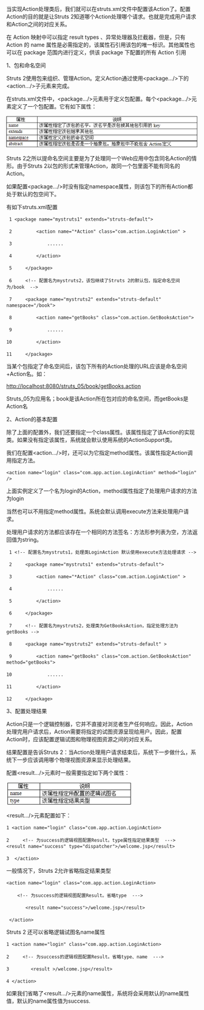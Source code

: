 当实现Action处理类后，我们就可以在struts.xml文件中配置该Action了。配置Action的目的就是让Struts
2知道哪个Action处理哪个请求。也就是完成用户请求和Action之间的对应关系。

在 Action 映射中可以指定 result types 、异常处理器及拦截器，但是，只有 Action 的 name
属性是必需指定的，该属性石引用该包的唯一标识。其他属性也可以在 package 范围内进行定义，供该 package 下配置的所有 Action 引用

1、包和命名空间

Struts 2使用包来组织、管理Action。定义Action通过使用<package.../>下的<action.../>子元素来完成。

在struts.xml文件中，<package.../>元素用于定义包配置。每个<package.../>元素定义了一个包配置。它有如下属性：

![](../md/img/chenssy/0_1330612768rU7a.gif)

Struts 2之所以提命名空间主要是为了处理同一个Web应用中包含同名Action的情形。由于Struts
2以包的形式来管理Action，故同一个包里面不能有同名的Action。

如果配置<package.../>时没有指定namespace属性，则该包下的所有Action都处于默认的包空间下。

有如下struts.xml配置

    
    
     1 <package name="mystruts1" extends="struts-default">

     2         <action name="*Action" class="com.action.LoginAction" >

     3             ......

     4         </action>

     5     </package>

     6     <!-- 配置名为mystruts2，该包继续了Struts 2的默认包，指定命名空间为/book  -->

     7     <package name="mystruts2" extends="struts-default" namespace="/book">

     8         <action name="getBooks" class="com.action.GetBooksAction">

     9             ......

    10         </action>

    11     </package>

当某个包指定了命名空间后，该包下所有的Action处理的URL应该是命名空间+Action名。如：

<http://localhost:8080/struts_05/book/getBooks.action>

Struts_05为应用名；book是该Action所在包对应的命名空间，而getBooks是Action名

2、Action的基本配置

除了上面的配置外，我们还要指定一个class属性。该属性指定了该Action的实现类。如果没有指定该属性，系统就会默认使用系统的ActionSupport类。

我们在配置<action.../>时，还可以为它指定method属性。该属性指定Action调用指定方法。

    
    
    <action name="login" class="com.app.action.LoginAction" method="login" />

上面实例定义了一个名为login的Action，method属性指定了处理用户请求的方法为login

当然也可以不用指定method属性。系统会默认调用execute方法来处理用户请求。

处理用户请求的方法都应该存在一个相同的方法签名：方法形参列表为空，方法返回值为string。

    
    
     1 <!-- 配置名为mystruts1，处理类LoginAction 默认使用execute方法处理请求 -->

     2     <package name="mystruts1" extends="struts-default">

     3         <action name="*Action" class="com.action.LoginAction" >

     4             ......

     5         </action>

     6     </package>

     7     <!-- 配置名为mystruts2，处理类为GetBooksAction，指定处理方法为getBooks -->

     8     <package name="mystruts2" extends="struts-default" >

     9         <action name="getBooks" class="com.action.GetBooksAction" method="getBooks">

    10             ......

    11         </action>

    12     </package> 

3、配置处理结果

Action只是一个逻辑控制器，它并不直接对浏览者生产任何响应。因此，Action处理完用户请求后，Action需要将指定的试图资源呈现给用户。因此，配置Action时，应该配置逻辑试图和物理视图资源之间的对应关系。

结果配置是告诉Struts 2：当Action处理用户请求结束后，系统下一步做什么，系统下一步应该调用哪个物理视图资源来显示处理结果。

配置<result.../>元素时一般需要指定如下两个属性：

![](../md/img/chenssy/0_1330651637NN4Z.gif)  
  

<result.../>元素配置如下：

    
    
    1 <action name="login" class="com.app.action.LoginAction>

    2     <!-- 为success的逻辑视图配置Result。type属性指定结果类型  --->     <result name="success" type="dispatcher">/welcome.jsp</result>

    3  </action>  

一般情况下，Struts 2允许省略指定结果类型

    
    
    <action name="login" class="com.app.action.LoginAction>

        <!-- 为success的逻辑视图配置Result。省略type  --->     

           <result name="success">/welcome.jsp</result>

     </action> 

Struts 2 还可以省略逻辑试图名name属性

    
    
    1 <action name="login" class="com.app.action.LoginAction>

    2     <!-- 为success的逻辑视图配置Result。省略type、name  --->     

    3        <result >/welcome.jsp</result> 

    4 </action> 

如果我们省略了<result.../>元素的name属性，系统将会采用默认的name属性值，默认的name属性值为success.

